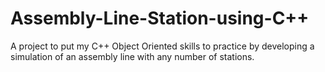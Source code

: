 # Assembly-Line-Station-using-C++
A project to put my C++ Object Oriented skills to practice by developing a simulation of an assembly line with any number of stations.
